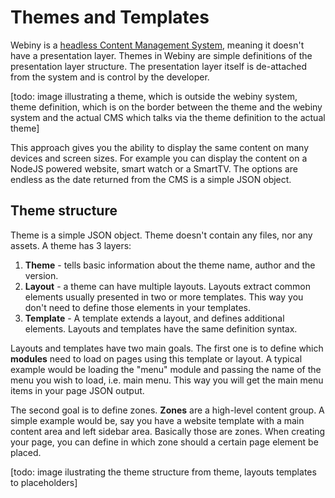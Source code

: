 # Themes and Templates

Webiny is a [headless Content Management System](./about.md), meaning it doesn't have a presentation layer. Themes in Webiny are simple definitions of the presentation layer structure. The presentation layer itself is de-attached from the system and is control by the developer.

[todo: image illustrating a theme, which is outside the webiny system, theme definition, which is on the border between the theme and the webiny system and the actual CMS which talks via the theme definition to the actual theme]

This approach gives you the ability to display the same content on many devices and screen sizes. For example you can display the content on a NodeJS powered website, smart watch or a SmartTV. The options are endless as the date returned from the CMS is a simple JSON object. 


## Theme structure
Theme is a simple JSON object. Theme doesn't contain any files, nor any assets. A theme has 3 layers:
1. **Theme** - tells basic information about the theme name, author and the version.
2. **Layout** - a theme can have multiple layouts. Layouts extract common elements usually presented in two or more templates. This way you don't need to define those elements in your templates.
3. **Template** - A template extends a layout, and defines additional elements. Layouts and templates have the same definition syntax.

Layouts and templates have two main goals. The first one is to define which **modules** need to load on pages using this template or layout. A typical example would be loading the "menu" module and passing the name of the menu you wish to load, i.e. main menu. This way you will get the main menu items in your page JSON output. 

The second goal is to define zones. **Zones** are a high-level content group. A simple example would be, say you have a website template with a main content area and left sidebar area. Basically those are zones. When creating your page, you can define in which zone should a certain page element be placed. 

[todo: image ilustrating the theme structure from theme, layouts templates to placeholders]

